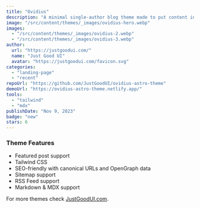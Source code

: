 ```yaml
---
title: "Ovidius"
description: "A minimal single-author blog theme made to put content in the first place without any clutter, distraction, and noise."
image: "/src/content/themes/_images/ovidius-hero.webp"
images:
  - "/src/content/themes/_images/ovidius-2.webp"
  - "/src/content/themes/_images/ovidius-3.webp"
author:
  url: "https://justgoodui.com/"
  name: "Just Good UI"
  avatar: "https://justgoodui.com/favicon.svg"
categories:
  - "landing-page"
  - "recent"
repoUrl: "https://github.com/JustGoodUI/ovidius-astro-theme"
demoUrl: "https://ovidius-astro-theme.netlify.app/"
tools:
  - "tailwind"
  - "mdx"
publishDate: "Nov 9, 2023"
badge: "new"
stars: 6
---
```


<h3>Theme Features</h3>
<ul>
  <li>Featured post support</li>
  <li>Tailwind CSS</li>
  <li>SEO-friendly with canonical URLs and OpenGraph data</li>
  <li>Sitemap support</li>
  <li>RSS Feed support</li>
  <li>Markdown &amp; MDX support</li>
</ul>
<p>For more themes check <a href="https://justgoodui.com/">JustGoodUI.com</a>.</p>

